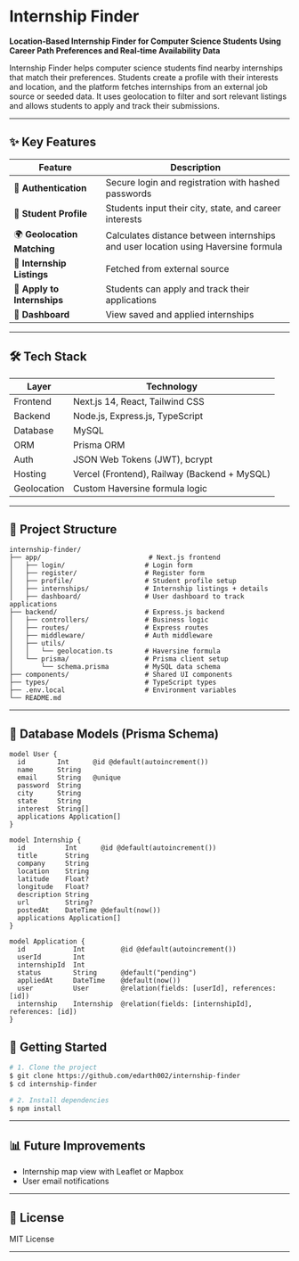 # Internship Finder

**Location‑Based Internship Finder for Computer Science Students Using Career Path Preferences and Real‑time Availability Data**

Internship Finder helps computer science students find nearby internships that match their preferences. Students create a profile with their interests and location, and the platform fetches internships from an external job source or seeded data. It uses geolocation to filter and sort relevant listings and allows students to apply and track their submissions.

---

## ✨ Key Features

| Feature                     | Description                                                                       |
| --------------------------- | --------------------------------------------------------------------------------- |
| 🔐 **Authentication**       | Secure login and registration with hashed passwords                               |
| 📍 **Student Profile**      | Students input their city, state, and career interests                            |
| 🌍 **Geolocation Matching** | Calculates distance between internships and user location using Haversine formula |
| 💼 **Internship Listings**  | Fetched from external source                                                      |
| 📨 **Apply to Internships** | Students can apply and track their applications                                   |
| 📄 **Dashboard**            | View saved and applied internships                                                |

---

## 🛠️ Tech Stack

| Layer       | Technology                                   |
| ----------- | -------------------------------------------- |
| Frontend    | Next.js 14, React, Tailwind CSS              |
| Backend     | Node.js, Express.js, TypeScript              |
| Database    | MySQL                                        |
| ORM         | Prisma ORM                                   |
| Auth        | JSON Web Tokens (JWT), bcrypt                |
| Hosting     | Vercel (Frontend), Railway (Backend + MySQL) |
| Geolocation | Custom Haversine formula logic               |

---

## 📁 Project Structure

```
internship-finder/
├── app/                           # Next.js frontend
│   ├── login/                    # Login form
│   ├── register/                 # Register form
│   ├── profile/                  # Student profile setup
│   ├── internships/              # Internship listings + details
│   ├── dashboard/                # User dashboard to track applications
├── backend/                      # Express.js backend
│   ├── controllers/              # Business logic
│   ├── routes/                   # Express routes
│   ├── middleware/               # Auth middleware
│   ├── utils/
│   │   └── geolocation.ts        # Haversine formula
│   └── prisma/                   # Prisma client setup
│       └── schema.prisma         # MySQL data schema
├── components/                   # Shared UI components
├── types/                        # TypeScript types
├── .env.local                    # Environment variables
└── README.md
```

---

## 📅 Database Models (Prisma Schema)

```prisma
model User {
  id        Int      @id @default(autoincrement())
  name      String
  email     String   @unique
  password  String
  city      String
  state     String
  interest  String[]
  applications Application[]
}

model Internship {
  id          Int      @id @default(autoincrement())
  title       String
  company     String
  location    String
  latitude    Float?
  longitude   Float?
  description String
  url         String?
  postedAt    DateTime @default(now())
  applications Application[]
}

model Application {
  id            Int         @id @default(autoincrement())
  userId        Int
  internshipId  Int
  status        String      @default("pending")
  appliedAt     DateTime    @default(now())
  user          User        @relation(fields: [userId], references: [id])
  internship    Internship  @relation(fields: [internshipId], references: [id])
}
```


## 🚀 Getting Started

```bash
# 1. Clone the project
$ git clone https://github.com/edarth002/internship-finder
$ cd internship-finder

# 2. Install dependencies
$ npm install
```

---

## 📊 Future Improvements

* Internship map view with Leaflet or Mapbox
* User email notifications

---

## 📜 License

MIT License

---

